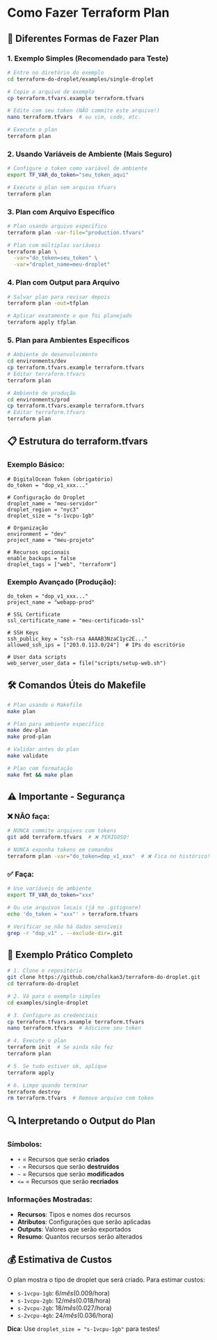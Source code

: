 # Como Fazer Terraform Plan

## 🎯 Diferentes Formas de Fazer Plan

### 1. **Exemplo Simples (Recomendado para Teste)**

```bash
# Entre no diretório do exemplo
cd terraform-do-droplet/examples/single-droplet

# Copie o arquivo de exemplo
cp terraform.tfvars.example terraform.tfvars

# Edite com seu token (NÃO commite este arquivo!)
nano terraform.tfvars  # ou vim, code, etc.

# Execute o plan
terraform plan
```

### 2. **Usando Variáveis de Ambiente (Mais Seguro)**

```bash
# Configure o token como variável de ambiente
export TF_VAR_do_token="seu_token_aqui"

# Execute o plan sem arquivo tfvars
terraform plan
```

### 3. **Plan com Arquivo Específico**

```bash
# Plan usando arquivo específico
terraform plan -var-file="production.tfvars"

# Plan com múltiplas variáveis
terraform plan \
  -var="do_token=seu_token" \
  -var="droplet_name=meu-droplet"
```

### 4. **Plan com Output para Arquivo**

```bash
# Salvar plan para revisar depois
terraform plan -out=tfplan

# Aplicar exatamente o que foi planejado
terraform apply tfplan
```

### 5. **Plan para Ambientes Específicos**

```bash
# Ambiente de desenvolvimento
cd environments/dev
cp terraform.tfvars.example terraform.tfvars
# Editar terraform.tfvars
terraform plan

# Ambiente de produção
cd environments/prod
cp terraform.tfvars.example terraform.tfvars
# Editar terraform.tfvars
terraform plan
```

## 📋 Estrutura do terraform.tfvars

### Exemplo Básico:
```hcl
# DigitalOcean Token (obrigatório)
do_token = "dop_v1_xxx..."

# Configuração do Droplet
droplet_name = "meu-servidor"
droplet_region = "nyc3"
droplet_size = "s-1vcpu-1gb"

# Organização
environment = "dev"
project_name = "meu-projeto"

# Recursos opcionais
enable_backups = false
droplet_tags = ["web", "terraform"]
```

### Exemplo Avançado (Produção):
```hcl
do_token = "dop_v1_xxx..."
project_name = "webapp-prod"

# SSL Certificate
ssl_certificate_name = "meu-certificado-ssl"

# SSH Keys
ssh_public_key = "ssh-rsa AAAAB3NzaC1yc2E..."
allowed_ssh_ips = ["203.0.113.0/24"]  # IPs do escritório

# User data scripts
web_server_user_data = file("scripts/setup-web.sh")
```

## 🛠️ Comandos Úteis do Makefile

```bash
# Plan usando o Makefile
make plan

# Plan para ambiente específico
make dev-plan
make prod-plan

# Validar antes do plan
make validate

# Plan com formatação
make fmt && make plan
```

## ⚠️ Importante - Segurança

### ❌ NÃO faça:
```bash
# NUNCA commite arquivos com tokens
git add terraform.tfvars  # ❌ PERIGOSO!

# NUNCA exponha tokens em comandos
terraform plan -var="do_token=dop_v1_xxx"  # ❌ Fica no histórico!
```

### ✅ Faça:
```bash
# Use variáveis de ambiente
export TF_VAR_do_token="xxx"

# Ou use arquivos locais (já no .gitignore)
echo 'do_token = "xxx"' > terraform.tfvars

# Verificar se não há dados sensíveis
grep -r "dop_v1" . --exclude-dir=.git
```

## 🎯 Exemplo Prático Completo

```bash
# 1. Clone o repositório
git clone https://github.com/chalkan3/terraform-do-droplet.git
cd terraform-do-droplet

# 2. Vá para o exemplo simples
cd examples/single-droplet

# 3. Configure as credenciais
cp terraform.tfvars.example terraform.tfvars
nano terraform.tfvars  # Adicione seu token

# 4. Execute o plan
terraform init  # Se ainda não fez
terraform plan

# 5. Se tudo estiver ok, aplique
terraform apply

# 6. Limpe quando terminar
terraform destroy
rm terraform.tfvars  # Remove arquivo com token
```

## 🔍 Interpretando o Output do Plan

### Símbolos:
- `+` = Recursos que serão **criados**
- `-` = Recursos que serão **destruídos**  
- `~` = Recursos que serão **modificados**
- `<=` = Recursos que serão **recriados**

### Informações Mostradas:
- **Recursos**: Tipos e nomes dos recursos
- **Atributos**: Configurações que serão aplicadas
- **Outputs**: Valores que serão exportados
- **Resumo**: Quantos recursos serão alterados

## 💰 Estimativa de Custos

O plan mostra o tipo de droplet que será criado. Para estimar custos:

- `s-1vcpu-1gb`: $6/mês ($0.009/hora)
- `s-1vcpu-2gb`: $12/mês ($0.018/hora)  
- `s-2vcpu-2gb`: $18/mês ($0.027/hora)
- `s-2vcpu-4gb`: $24/mês ($0.036/hora)

**Dica**: Use `droplet_size = "s-1vcpu-1gb"` para testes!